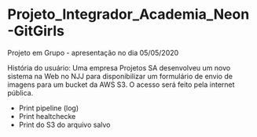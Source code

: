 # Projeto_Integrador_Academia_Neon-GitGirls

Projeto em Grupo - apresentação no dia 05/05/2020

História do usuário: Uma empresa Projetos SA desenvolveu um novo sistema na Web no NJJ para disponibilizar um formulário de envio de imagens para um bucket da AWS S3. O acesso será feito pela internet pública.

* Print pipeline (log)
* Print healtchecke
* Print do S3 do arquivo salvo 
